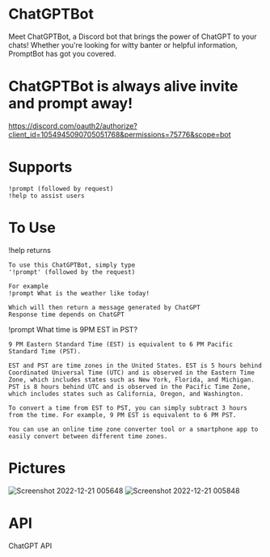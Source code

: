 # ChatGPTBot

Meet ChatGPTBot, a Discord bot that brings the power of ChatGPT to your chats! Whether you're looking for witty banter or helpful information, PromptBot has got you covered.

# ChatGPTBot is always alive invite and prompt away!
https://discord.com/oauth2/authorize?client_id=1054945090705051768&permissions=75776&scope=bot


# Supports
```
!prompt (followed by request)
!help to assist users
```

# To Use
!help returns 
```
To use this ChatGPTBot, simply type
'!prompt' (followed by the request)

For example
!prompt What is the weather like today!

Which will then return a message generated by ChatGPT
Response time depends on ChatGPT
```
!prompt What time is 9PM EST in PST?
```
9 PM Eastern Standard Time (EST) is equivalent to 6 PM Pacific Standard Time (PST).

EST and PST are time zones in the United States. EST is 5 hours behind Coordinated Universal Time (UTC) and is observed in the Eastern Time Zone, which includes states such as New York, Florida, and Michigan. PST is 8 hours behind UTC and is observed in the Pacific Time Zone, which includes states such as California, Oregon, and Washington.

To convert a time from EST to PST, you can simply subtract 3 hours from the time. For example, 9 PM EST is equivalent to 6 PM PST.

You can use an online time zone converter tool or a smartphone app to easily convert between different time zones.
```
# Pictures
![Screenshot 2022-12-21 005648](https://user-images.githubusercontent.com/78048789/208833019-575a5a42-a370-4547-aeb1-006b3663733c.png)
![Screenshot 2022-12-21 005848](https://user-images.githubusercontent.com/78048789/208833068-b1b67b34-f6e4-4081-93c1-c8be6710e897.png)

# API
ChatGPT API



